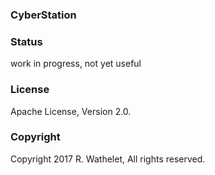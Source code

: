 ### CyberStation



### Status

work in progress, not yet useful


### License 

Apache License, Version 2.0.


### Copyright 

Copyright 2017 R. Wathelet, All rights reserved.




